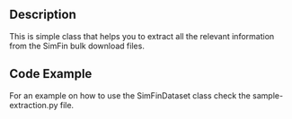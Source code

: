 ## Description

This is simple class that helps you to extract all the relevant information from the SimFin bulk download files.

## Code Example

For an example on how to use the SimFinDataset class check the sample-extraction.py file.
